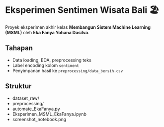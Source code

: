 # Eksperimen Sentimen Wisata Bali 🏖️
Proyek eksperimen akhir kelas **Membangun Sistem Machine Learning (MSML)** oleh **Eka Fanya Yohana Dasilva**.

## Tahapan
- Data loading, EDA, preprocessing teks
- Label encoding kolom `sentiment`
- Penyimpanan hasil ke `preprocessing/data_bersih.csv`

## Struktur
- dataset_raw/
- preprocessing/
- automate_EkaFanya.py
- Eksperimen_MSML_EkaFanya.ipynb
- screenshot_notebook.png
